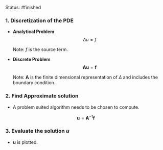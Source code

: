 Status: #finished 
### 1. Discretization of  the PDE 
- **Analytical Problem** 
$$
\Delta u=f
$$

	Note: $f$ is the source term. 
- **Discrete Problem** 
$$
\mathbf{A u}=\mathbf{f}
$$

	Note: $\mathbf A$ is the finite dimensional representation of $\Delta$ and includes the boundary condition. 
### 2. Find Approximate solution
- A problem suited algorithm needs to be chosen to compute.


$$
\mathbf{u}=\mathbf{A}^{-1} \mathbf{f}
$$

### 3. Evaluate the solution $u$
- $\mathbf u$ is plotted. 





